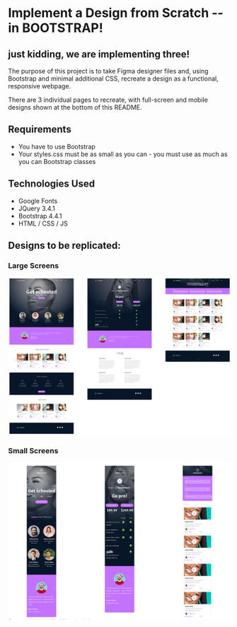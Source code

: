 # Implement a Design from Scratch -- in BOOTSTRAP!

## just kidding, we are implementing three!

The purpose of this project is to take Figma designer files and, using Bootstrap and minimal additional CSS, recreate a design as a functional, responsive webpage.

There are 3 individual pages to recreate, with full-screen and mobile designs shown at the bottom of this README.

## Requirements
- You have to use Bootstrap
- Your styles.css must be as small as you can - you must use as much as you can Bootstrap classes

## Technologies Used
- Google Fonts
- JQuery 3.4.1
- Bootstrap 4.4.1
- HTML / CSS / JS

## Designs to be replicated:
### Large Screens
![desktop design](https://github.com/wdmd2022/holbertonschool-smiling-school/blob/af930a0ae02f8b701af88f2d0be2518f257c4229/large-screens.png)

### Small Screens
![mobile design](https://github.com/wdmd2022/holbertonschool-smiling-school/blob/af930a0ae02f8b701af88f2d0be2518f257c4229/small-screens.png)